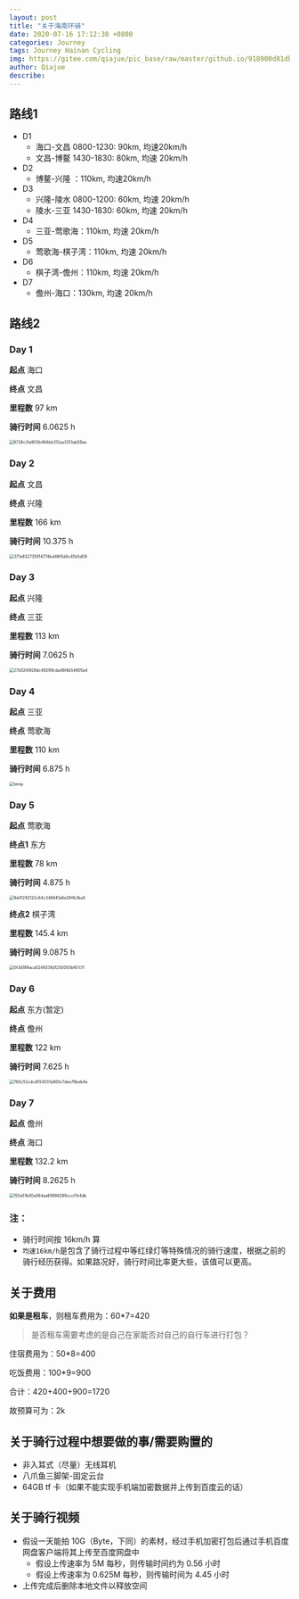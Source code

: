 ```yaml
---
layout: post
title: "关于海南环骑"
date: 2020-07-16 17:12:30 +0800
categories: Journey
tags: Journey Hainan Cycling
img: https://gitee.com/qiajue/pic_base/raw/master/github.io/918900d81dbe4b519302df4f5a50ee30.jpg
author: Qiajue
describe: 
---
```




## 路线1

- D1
  - 海口-文昌 0800-1230: 90km, 均速20km/h
  - 文昌-博鳌 1430-1830: 80km, 均速 20km/h
- D2
  - 博鳌-兴隆 ：110km, 均速20km/h
- D3
  - 兴隆-陵水 0800-1200: 60km, 均速 20km/h
  - 陵水-三亚 1430-1830: 60km, 均速 20km/h
- D4
  - 三亚-莺歌海：110km, 均速 20km/h
- D5
  - 莺歌海-棋子湾：110km, 均速 20km/h
- D6
  - 棋子湾-儋州：110km, 均速 20km/h
- D7
  - 儋州-海口：130km, 均速 20km/h






## 路线2

### Day 1

**起点** 海口

**终点** 文昌

**里程数** 97 km

**骑行时间**  6.0625 h



<img src="https://gitee.com/qiajue/pic_base/raw/master/github.io/6726c2fa903b464bb312aa3313ab59ae.png" alt="6726c2fa903b464bb312aa3313ab59ae" style="zoom:50%;" />

### Day 2

**起点** 文昌

**终点** 兴隆

**里程数** 166 km

**骑行时间** 10.375 h

<img src="https://gitee.com/qiajue/pic_base/raw/master/github.io/371e832735914774bd46f5d4c45b5d09.png" alt="371e832735914774bd46f5d4c45b5d09" style="zoom:50%;" />

### Day 3

**起点** 兴隆

**终点** 三亚

**里程数**  113 km

**骑行时间**  7.0625 h



<img src="https://gitee.com/qiajue/pic_base/raw/master/github.io/27d32f4928dc49299cda46f4b54905a4.png" alt="27d32f4928dc49299cda46f4b54905a4" style="zoom:50%;" />

### Day 4

**起点** 三亚

**终点** 莺歌海

**里程数** 110 km

**骑行时间** 6.875 h

<img src="https://gitee.com/qiajue/pic_base/raw/master/github.io/87dbe54897d24084a9a382589de6d50f.png" alt="temp" style="zoom:50%;" />

### Day 5

**起点** 莺歌海

**终点1** 东方

**里程数** 78 km

**骑行时间** 4.875 h

<img src="https://gitee.com/qiajue/pic_base/raw/master/github.io/9d41292122c64c348641a6e26ffb3ba5.png" alt="9d41292122c64c348641a6e26ffb3ba5" style="zoom:50%;" />



**终点2** 棋子湾

**里程数** 145.4 km

**骑行时间** 9.0875 h

<img src="https://gitee.com/qiajue/pic_base/raw/master/github.io/0f3d189aca0249338d1250050bf67c11.png" alt="0f3d189aca0249338d1250050bf67c11" style="zoom:50%;" />

### Day 6

**起点** 东方(暂定)

**终点** 儋州

**里程数** 122 km

**骑行时间** 7.625 h

<img src="https://gitee.com/qiajue/pic_base/raw/master/github.io/760c52cdcd554031a900c7dee78beb4e.png" alt="760c52cdcd554031a900c7dee78beb4e" style="zoom:50%;" />

### Day 7

**起点** 儋州

**终点** 海口

**里程数** 132.2 km

**骑行时间** 8.2625 h

<img src="https://gitee.com/qiajue/pic_base/raw/master/github.io/150a51b00a064aa69998289cccf7e4db.png" alt="150a51b00a064aa69998289cccf7e4db" style="zoom:50%;" />

### 注：

- 骑行时间按 16km/h 算
- `均速16km/h`是包含了骑行过程中等红绿灯等特殊情况的骑行速度，根据之前的骑行经历获得。如果路况好，骑行时间比率更大些，该值可以更高。



## 关于费用

**如果是租车**，则租车费用为：60*7=420

> 是否租车需要考虑的是自己在家能否对自己的自行车进行打包？

住宿费用为：50*8=400

吃饭费用：100*9=900

合计：420+400+900=1720

故预算可为：2k



## 关于骑行过程中想要做的事/需要购置的

  - 非入耳式（尽量）无线耳机
  - 八爪鱼三脚架-固定云台
  - 64GB tf 卡（如果不能实现手机端加密数据并上传到百度云的话）



## 关于骑行视频

  - 假设一天能拍 10G（Byte，下同）的素材，经过手机加密打包后通过手机百度网盘客户端将其上传至百度网盘中
    - 假设上传速率为 5M 每秒，则传输时间约为 0.56 小时
    - 假设上传速率为 0.625M 每秒，则传输时间为 4.45 小时
  - 上传完成后删除本地文件以释放空间